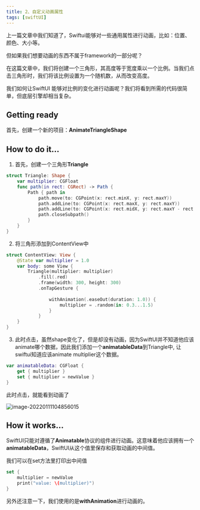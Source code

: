 ```yaml
---
title: 2、自定义动画属性
tags: [swiftUI]
---
```


上一篇文章中我们知道了，Swiftui能够对一些通用属性进行动画，比如：位置、颜色、大小等。

但如果我们想要动画的东西不属于framework的一部分呢？

在这篇文章中，我们将创建一个三角形，其高度等于宽度乘以一个比例。当我们点击三角形时，我们将该比例设置为一个随机数，从而改变高度。

我们如何让SwiftUI 能够对比例的变化进行动画呢？我们将看到所需的代码很简单，但底层引擎却相当复杂。

## Getting ready

首先，创建一个新的项目：**AnimateTriangleShape**

## How to do it…

1. 首先，创建一个三角形**Triangle**
```swift
struct Triangle: Shape {
    var multiplier: CGFloat
    func path(in rect: CGRect) -> Path {
        Path { path in
            path.move(to: CGPoint(x: rect.minX, y: rect.maxY))
            path.addLine(to: CGPoint(x: rect.maxX, y: rect.maxY))
            path.addLine(to: CGPoint(x: rect.midX, y: rect.maxY - rect.width * multiplier))
            path.closeSubpath()
        }
    }
}
```

2. 将三角形添加到ContentView中
```swift
struct ContentView: View {
    @State var multiplier = 1.0
    var body: some View {
        Triangle(multiplier: multiplier)
            .fill(.red)
            .frame(width: 300, height: 300)
            .onTapGesture {
              
                withAnimation(.easeOut(duration: 1.0)) {
                    multiplier = .random(in: 0.3...1.5)
                }
            }
    }
}
```

3. 此时点击，虽然shape变化了，但是却没有动画，因为SwiftUI并不知道他应该animate哪个数据，因此我们添加一个**animatableData**到Triangle中, 让swiftui知道应该animate multiplier这个数据。
```swift
var animatableData: CGFloat {
    get { multiplier }
    set { multiplier = newValue }
}
```

此时点击，就能看到动画了

![image-20220111104856015](https://tva1.sinaimg.cn/large/008i3skNly1gy9jia1lgkj30c00oiglw.jpg)

## How it works…

SwiftUI只能对遵循了**Animatable**协议的组件进行动画。这意味着他应该拥有一个**animatableData**，SwiftUI从这个值里保存和获取动画的中间值。

我们可以在set方法里打印出中间值

```swift
set {
    multiplier = newValue
    print("value: \(multiplier)")
}
```

另外还注意一下，我们使用的是**withAnimation**进行动画的。
